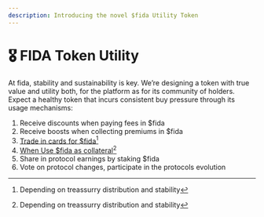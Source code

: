 ```yaml
---
description: Introducing the novel $fida Utility Token
---
```


# 🎖️ FIDA Token Utility

At fida, stability and sustainability is key. We’re designing a token with true value and utility both, for the platform as for its community of holders. Expect a healthy token that incurs consistent buy pressure through its usage mechanisms:

1. Receive discounts when paying fees in $fida
2. Receive boosts when collecting premiums in $fida
3. [Trade in cards for $fida](#user-content-fn-1)[^1]
4. [When Use $fida as collateral](#user-content-fn-2)[^2]
5. Share in protocol earnings by staking $fida
6. Vote on protocol changes, participate in the protocols evolution

[^1]: Depending on treassurry distribution and stability

[^2]: Depending on treassurry distribution and stability

